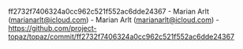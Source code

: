 ff2732f7406324a0cc962c521f552ac6dde24367 - Marian Arlt (marianarlt@icloud.com) - Marian Arlt (marianarlt@icloud.com) - https://github.com/project-topaz/topaz/commit/ff2732f7406324a0cc962c521f552ac6dde24367
